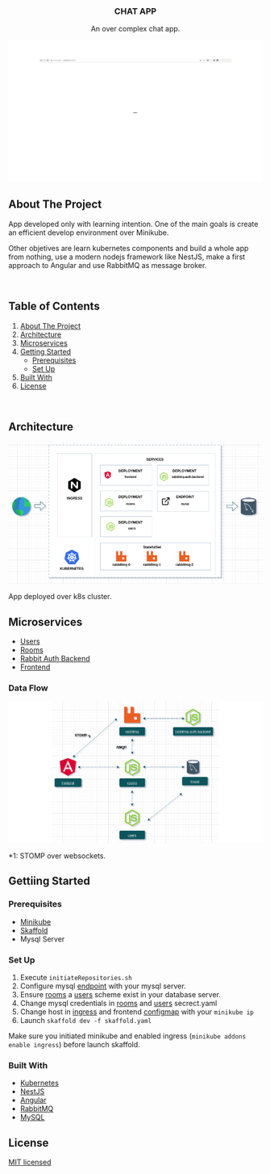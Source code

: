 <p align="center">

  <h3 align="center">CHAT APP</h3>
  <p align="center">
    An over complex chat app.
    <br />
  </p>
</p>

![preview](/images/preview.gif)


## About The Project


App developed only with learning intention. One of the main goals is create an efficient develop environment over Minikube.

Other objetives are learn kubernetes components and build a whole app from nothing, use a modern nodejs framework like NestJS, make a first approach to Angular and use RabbitMQ as message broker.

<br/>

<!-- TABLE OF CONTENTS -->
## Table of Contents

  <ol>
    <li><a href="#about-the-project">About The Project</a></li>
    <li><a href="#architecture">Architecture</a></li>
    <li><a href="#microservices">Microservices</a></li>
    <li>
      <a href="#getting-started">Getting Started</a>
      <ul>
        <li><a href="#prerequisites">Prerequisites</a></li>
        <li><a href="#set-up">Set Up</a></li>
      </ul>
    </li>
    <li><a href="#built-with">Built With</a></li>
    <li><a href="#license">License</a></li>
  </ol>
<br />


## Architecture 

![Arch](/images/arch.png)

App deployed over k8s cluster.


## Microservices

* [Users](https://github.com/emiliopf/chat-users)
* [Rooms](https://github.com/emiliopf/chat-rooms)
* [Rabbit Auth Backend](https://github.com/emiliopf/chat-rabbitmq-auth-backend)
* [Frontend](https://github.com/emiliopf/chat-frontend)

### Data Flow

![Arch](/images/flow.png)

*1: STOMP over websockets.


## Gettiing Started

### Prerequisites

* [Minikube](https://github.com/kubernetes/minikube)
* [Skaffold](https://github.com/GoogleContainerTools/skaffold)
* Mysql Server


### Set Up

1. Execute `initiateRepositories.sh`
2. Configure mysql [endpoint](/databases/mysql/k8s/endpoint.yaml) with your mysql server.
4. Ensure [rooms](/microservices/rooms/k8s/config_map.yaml) a [users](/microservices/users/k8s/config_map.yaml) scheme exist in your database server.
3. Change mysql credentials in [rooms](/microservices/rooms/k8s/secret.yaml) and [users](/microservices/users/k8s/secret.yaml) secrect.yaml
4. Change host in [ingress](/ingress.yaml) and frontend [configmap](/microservices/frontend/k8s/config_map.yaml) with your `minikube ip`
5. Launch `skaffold dev -f skaffold.yaml`

Make sure you initiated minikube and enabled ingress (`minikube addons enable ingress`) before launch skaffold.

### Built With

* [Kubernetes](https://kubernetes.io/)
* [NestJS](https://nestjs.com)
* [Angular](https://angular.io)
* [RabbitMQ](https://rabbitmq.com)
* [MySQL](https://mysql.com)


## License

[MIT licensed](LICENSE)